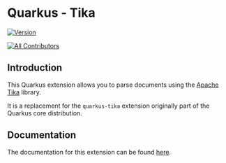 # Quarkus - Tika

[![Version](https://img.shields.io/maven-central/v/io.quarkiverse.tika/quarkus-tika?logo=apache-maven&style=for-the-badge)](https://search.maven.org/artifact/io.quarkiverse.tika/quarkus-tika)
<!-- ALL-CONTRIBUTORS-BADGE:START - Do not remove or modify this section -->
[![All Contributors](https://img.shields.io/badge/all_contributors-0-orange.svg?style=for-the-badge)](#contributors-)
<!-- ALL-CONTRIBUTORS-BADGE:END -->


## Introduction

This Quarkus extension allows you to parse documents using the [Apache Tika](https://tika.apache.org) library.

It is a replacement for the `quarkus-tika` extension originally part of the Quarkus core distribution.

## Documentation

The documentation for this extension can be found [here](https://quarkiverse.github.io/quarkiverse-docs/quarkus-tika/dev/index.html).
